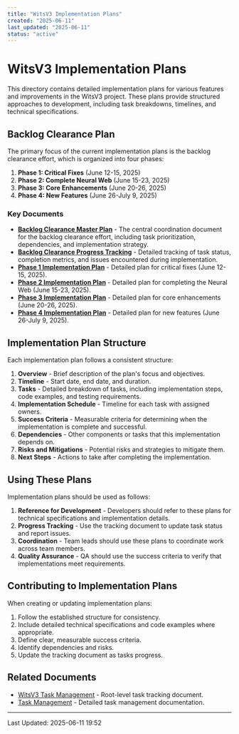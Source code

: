 ```yaml
---
title: "WitsV3 Implementation Plans"
created: "2025-06-11"
last_updated: "2025-06-11"
status: "active"
---
```


# WitsV3 Implementation Plans

This directory contains detailed implementation plans for various features and improvements in the WitsV3 project. These plans provide structured approaches to development, including task breakdowns, timelines, and technical specifications.

## Backlog Clearance Plan

The primary focus of the current implementation plans is the backlog clearance effort, which is organized into four phases:

1. **Phase 1: Critical Fixes** (June 12-15, 2025)
2. **Phase 2: Complete Neural Web** (June 15-23, 2025)
3. **Phase 3: Core Enhancements** (June 20-26, 2025)
4. **Phase 4: New Features** (June 26-July 9, 2025)

### Key Documents

- [**Backlog Clearance Master Plan**](backlog-clearance-master-plan.md) - The central coordination document for the backlog clearance effort, including task prioritization, dependencies, and implementation strategy.
- [**Backlog Clearance Progress Tracking**](backlog-clearance-tracking.md) - Detailed tracking of task status, completion metrics, and issues encountered during implementation.
- [**Phase 1 Implementation Plan**](backlog-clearance-phase1.md) - Detailed plan for critical fixes (June 12-15, 2025).
- [**Phase 2 Implementation Plan**](backlog-clearance-phase2.md) - Detailed plan for completing the Neural Web (June 15-23, 2025).
- [**Phase 3 Implementation Plan**](backlog-clearance-phase3.md) - Detailed plan for core enhancements (June 20-26, 2025).
- [**Phase 4 Implementation Plan**](backlog-clearance-phase4.md) - Detailed plan for new features (June 26-July 9, 2025).

## Implementation Plan Structure

Each implementation plan follows a consistent structure:

1. **Overview** - Brief description of the plan's focus and objectives.
2. **Timeline** - Start date, end date, and duration.
3. **Tasks** - Detailed breakdown of tasks, including implementation steps, code examples, and testing requirements.
4. **Implementation Schedule** - Timeline for each task with assigned owners.
5. **Success Criteria** - Measurable criteria for determining when the implementation is complete and successful.
6. **Dependencies** - Other components or tasks that this implementation depends on.
7. **Risks and Mitigations** - Potential risks and strategies to mitigate them.
8. **Next Steps** - Actions to take after completing the implementation.

## Using These Plans

Implementation plans should be used as follows:

1. **Reference for Development** - Developers should refer to these plans for technical specifications and implementation details.
2. **Progress Tracking** - Use the tracking document to update task status and report issues.
3. **Coordination** - Team leads should use these plans to coordinate work across team members.
4. **Quality Assurance** - QA should use the success criteria to verify that implementations meet requirements.

## Contributing to Implementation Plans

When creating or updating implementation plans:

1. Follow the established structure for consistency.
2. Include detailed technical specifications and code examples where appropriate.
3. Define clear, measurable success criteria.
4. Identify dependencies and risks.
5. Update the tracking document as tasks progress.

## Related Documents

- [WitsV3 Task Management](../../TASK.md) - Root-level task tracking document.
- [Task Management](../tasks/task-management.md) - Detailed task management documentation.

---

Last Updated: 2025-06-11 19:52
